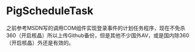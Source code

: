 # PigScheduleTask



之前参考MSDN写的调用COM组件实现登录事件的计划任务程序，现在不免杀360（开启核晶）所以上传Github备份，但是其他不少国外AV，或是国内除360（开启核晶）外还是有效的。
